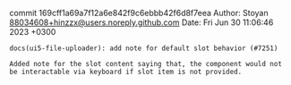 commit 169cff1a69a7f12a6e842f9c6ebbb42f6d8f7eea
Author: Stoyan <88034608+hinzzx@users.noreply.github.com>
Date:   Fri Jun 30 11:06:46 2023 +0300

    docs(ui5-file-uploader): add note for default slot behavior (#7251)
    
    Added note for the slot content saying that, the component would not be interactable via keyboard if slot item is not provided.
